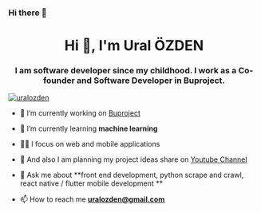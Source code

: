 ### Hi there 👋

<h1 align="center">Hi 👋, I'm Ural ÖZDEN</h1>
<h3 align="center">I am software developer since my childhood. I work as a Co-founder and Software Developer in Buproject.</h3>

<p align="left"> <a href="https://twitter.com/uralozden" target="blank"><img src="https://img.shields.io/twitter/follow/uralozden?logo=twitter&style=for-the-badge" alt="uralozden" /></a> </p>


- 🔭 I’m currently working on [Buproject](https://www.buproject.net/)

- 🌱 I’m currently learning **machine learning**

- 👨‍💻 I focus on web and mobile applications

- 🤝 And also I am planning my project ideas share on [Youtube Channel](https://www.youtube.com/channel/UCFHwxsaf93YRvWf7nqT480A)

- 💬 Ask me about **front end development, python scrape and crawl, react native / flutter mobile development **

- 📫 How to reach me **uralozden@gmail.com**

